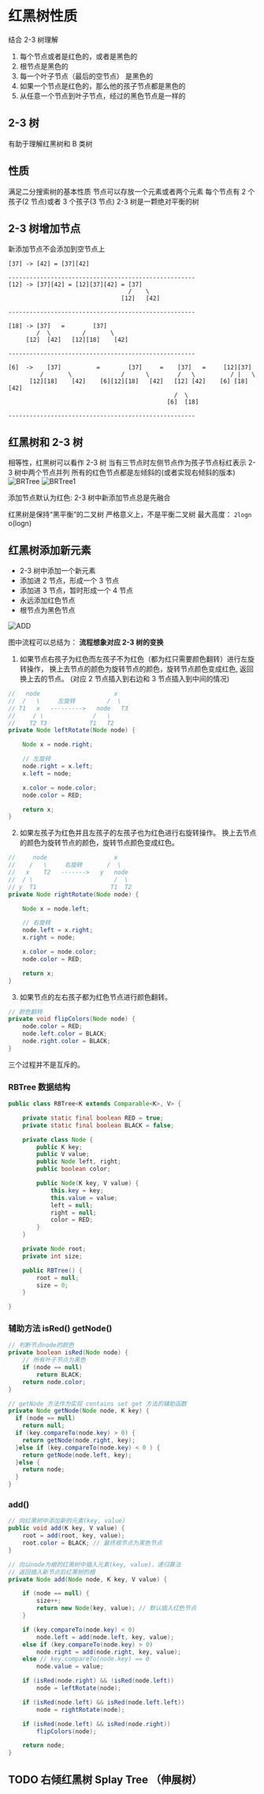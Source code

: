 # 红黑树性质

结合 2-3 树理解

1. 每个节点或者是红色的，或者是黑色的
2. 根节点是黑色的
3. 每一个叶子节点（最后的空节点） 是黑色的
4. 如果一个节点是红色的，那么他的孩子节点都是黑色的
5. 从任意一个节点到叶子节点，经过的黑色节点是一样的

## 2-3 树

有助于理解红黑树和 B 类树

## 性质

满足二分搜索树的基本性质
节点可以存放一个元素或者两个元素
每个节点有 2 个孩子(2 节点)或者 3 个孩子(3 节点)
2-3 树是一颗绝对平衡的树

## 2-3 树增加节点

新添加节点不会添加到空节点上

```
[37] -> [42] = [37][42]

-----------------------------------------------------
[12] -> [37][42] = [12][37][42] = [37]
                                  /    \
                                [12]   [42]

-----------------------------------------------------

[18] -> [37]   =        [37]
        /  \         /       \
     [12]  [42]   [12][18]    [42]

-----------------------------------------------------

[6]  ->    [37]          =        [37]     =    [37]   =     [12][37]
         /       \              /      \        /   \          / |   \
      [12][18]    [42]    [6][12][18]   [42]   [12] [42]    [6] [18] [42]
                                               /  \
                                             [6]  [18]

-----------------------------------------------------

```

## 红黑树和 2-3 树

相等性，红黑树可以看作 2-3 树
当有三节点时左侧节点作为孩子节点标红表示 2-3 树中两个节点并列
所有的红色节点都是左倾斜的(或者实现右倾斜的版本)
![BRTree](/BRTree/BR-23.png)
![BRTree1](/BRTree/BR-23-1.png)

添加节点默认为红色: 2-3 树中新添加节点总是先融合

红黑树是保持“黑平衡”的二叉树
严格意义上，不是平衡二叉树 最大高度： `2logn` o(logn)

## 红黑树添加新元素

- 2-3 树中添加一个新元素
- 添加进 2 节点，形成一个 3 节点
- 添加进 3 节点，暂时形成一个 4 节点
- 永远添加红色节点
- 根节点为黑色节点

![ADD](/BRTree/BRTree_ADD.png)

图中流程可以总结为： **流程想象对应 2-3 树的变换**

1. 如果节点右孩子为红色而左孩子不为红色（都为红只需要颜色翻转）进行左旋转操作，
   换上去节点的颜色为旋转节点的颜色，旋转节点颜色变成红色, 返回换上去的节点。
   (对应 2 节点插入到右边和 3 节点插入到中间的情况)

```java
//   node                     x
//  /   \     左旋转         /  \
// T1   x   --------->   node   T3
//     / \              /   \
//    T2 T3            T1   T2
private Node leftRotate(Node node) {

    Node x = node.right;

    // 左旋转
    node.right = x.left;
    x.left = node;

    x.color = node.color;
    node.color = RED;

    return x;
}
```

2. 如果左孩子为红色并且左孩子的左孩子也为红色进行右旋转操作。
   换上去节点的颜色为旋转节点的颜色，旋转节点颜色变成红色。

```java
//     node                   x
//    /   \     右旋转       /  \
//   x    T2   ------->   y   node
//  / \                       /  \
// y  T1                     T1  T2
private Node rightRotate(Node node) {

    Node x = node.left;

    // 右旋转
    node.left = x.right;
    x.right = node;

    x.color = node.color;
    node.color = RED;

    return x;
}
```

3. 如果节点的左右孩子都为红色节点进行颜色翻转。

```java
// 颜色翻转
private void flipColors(Node node) {
    node.color = RED;
    node.left.color = BLACK;
    node.right.color = BLACK;
}
```

三个过程并不是互斥的。

### RBTree 数据结构

```java
public class RBTree<K extends Comparable<K>, V> {

    private static final boolean RED = true;
    private static final boolean BLACK = false;

    private class Node {
        public K key;
        public V value;
        public Node left, right;
        public boolean color;

        public Node(K key, V value) {
            this.key = key;
            this.value = value;
            left = null;
            right = null;
            color = RED;
        }
    }

    private Node root;
    private int size;

    public RBTree() {
        root = null;
        size = 0;
    }

}
```

### 辅助方法 isRed() getNode()

```java
// 判断节点node的颜色
private boolean isRed(Node node) {
    // 所有叶子节点为黑色
    if (node == null)
        return BLACK;
    return node.color;
}

// getNode 方法作为实现 contains set get 方法的辅助函数
private Node getNode(Node node, K key) {
  if (node == null)
    return null;
  if (key.compareTo(node.key) > 0) {
    return getNode(node.right, key);
  }else if (key.compareTo(node.key) < 0 ) {
    return getNode(node.left, key);
  }else {
    return node;
  }
}
```

### add()

```java
// 向红黑树中添加新的元素(key, value)
public void add(K key, V value) {
    root = add(root, key, value);
    root.color = BLACK; // 最终根节点为黑色节点
}

// 向以node为根的红黑树中插入元素(key, value)，递归算法
// 返回插入新节点后红黑树的根
private Node add(Node node, K key, V value) {

    if (node == null) {
        size++;
        return new Node(key, value); // 默认插入红色节点
    }

    if (key.compareTo(node.key) < 0)
        node.left = add(node.left, key, value);
    else if (key.compareTo(node.key) > 0)
        node.right = add(node.right, key, value);
    else // key.compareTo(node.key) == 0
        node.value = value;

    if (isRed(node.right) && !isRed(node.left))
        node = leftRotate(node);

    if (isRed(node.left) && isRed(node.left.left))
        node = rightRotate(node);

    if (isRed(node.left) && isRed(node.right))
        flipColors(node);

    return node;
}
```

## TODO 右倾红黑树 Splay Tree （伸展树）
